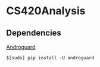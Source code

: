 # CS420Analysis

## Dependencies
[Androguard](https://github.com/androguard/androguard)

```$[sudo] pip install -U androguard```